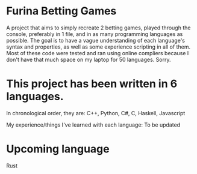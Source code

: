 # Furina Betting Games
A project that aims to simply recreate 2 betting games, played through the console, preferably in 1 file, and in as many programming languages as possible.
The goal is to have a vague understanding of each language's syntax and properties, as well as some experience scripting in all of them.
Most of these code were tested and ran using online compliers because I don't have that much space on my laptop for 50 languages. Sorry.

# This project has been written in 6 languages.
In chronological order, they are: C++, Python, C#, C, Haskell, Javascript

My experience/things I've learned with each language:
To be updated

# Upcoming language
Rust
